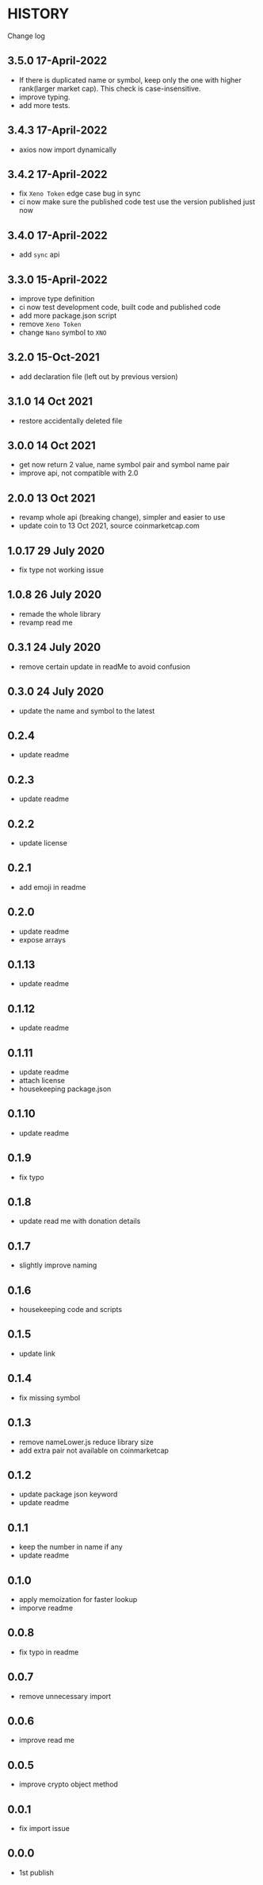 # HISTORY

Change log

## 3.5.0 17-April-2022

- If there is duplicated name or symbol, keep only the one with higher rank(larger market cap). This check is case-insensitive.
- improve typing.
- add more tests.

## 3.4.3 17-April-2022

- axios now import dynamically

## 3.4.2 17-April-2022

- fix `Xeno Token` edge case bug in sync
- ci now make sure the published code test use the version published just now

## 3.4.0 17-April-2022

- add `sync` api

## 3.3.0 15-April-2022

- improve type definition
- ci now test development code, built code and published code
- add more package.json script
- remove `Xeno Token`
- change `Nano` symbol to `XNO`

## 3.2.0 15-Oct-2021

- add declaration file (left out by previous version)

## 3.1.0 14 Oct 2021

- restore accidentally deleted file

## 3.0.0 14 Oct 2021

- get now return 2 value, name symbol pair and symbol name pair
- improve api, not compatible with 2.0

## 2.0.0 13 Oct 2021

- revamp whole api (breaking change), simpler and easier to use
- update coin to 13 Oct 2021, source coinmarketcap.com

## 1.0.17 29 July 2020

- fix type not working issue

## 1.0.8 26 July 2020

- remade the whole library
- revamp read me

## 0.3.1 24 July 2020

- remove certain update in readMe to avoid confusion

## 0.3.0 24 July 2020

- update the name and symbol to the latest

## 0.2.4

- update readme

## 0.2.3

- update readme

## 0.2.2

- update license

## 0.2.1

- add emoji in readme

## 0.2.0

- update readme
- expose arrays

## 0.1.13

- update readme

## 0.1.12

- update readme

## 0.1.11

- update readme
- attach license
- housekeeping package.json

## 0.1.10

- update readme

## 0.1.9

- fix typo

## 0.1.8

- update read me with donation details

## 0.1.7

- slightly improve naming

## 0.1.6

- housekeeping code and scripts

## 0.1.5

- update link

## 0.1.4

- fix missing symbol

## 0.1.3

- remove nameLower.js reduce library size
- add extra pair not available on coinmarketcap

## 0.1.2

- update package json keyword
- update readme

## 0.1.1

- keep the number in name if any
- update readme

## 0.1.0

- apply memoization for faster lookup
- imporve readme

## 0.0.8

- fix typo in readme

## 0.0.7

- remove unnecessary import

## 0.0.6

- improve read me

## 0.0.5

- improve crypto object method

## 0.0.1

- fix import issue

## 0.0.0

- 1st publish
